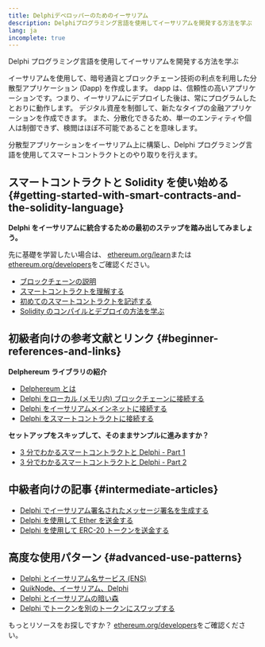 ```yaml
---
title: Delphiデベロッパーのためのイーサリアム
description: Delphiプログラミング言語を使用してイーサリアムを開発する方法を学ぶ
lang: ja
incomplete: true
---
```


<FeaturedText>

Delphi プログラミング言語を使用してイーサリアムを開発する方法を学ぶ

</FeaturedText>

イーサリアムを使用して、暗号通貨とブロックチェーン技術の利点を利用した分散型アプリケーション (Dapp) を作成します。 dapp は、信頼性の高いアプリケーションです。つまり、イーサリアムにデプロイした後は、常にプログラムしたとおりに動作します。 デジタル資産を制御して、新たなタイプの金融アプリケーションを作成できます。 また、分散化できるため、単一のエンティティや個人は制御できず、検閲はほぼ不可能であることを意味します。

分散型アプリケーションをイーサリアム上に構築し、Delphi プログラミング言語を使用してスマートコントラクトとのやり取りを行えます。

## スマートコントラクトと Solidity を使い始める {#getting-started-with-smart-contracts-and-the-solidity-language}

**Delphi をイーサリアムに統合するための最初のステップを踏み出してみましょう。**

先に基礎を学習したい場合は、 [ethereum.org/learn](/learn/)または[ethereum.org/developers](/developers/)をご確認ください。

- [ブロックチェーンの説明](https://kauri.io/article/d55684513211466da7f8cc03987607d5/blockchain-explained)
- [スマートコントラクトを理解する](https://kauri.io/article/e4f66c6079e74a4a9b532148d3158188/ethereum-101-part-5-the-smart-contract)
- [初めてのスマートコントラクトを記述する](https://kauri.io/article/124b7db1d0cf4f47b414f8b13c9d66e2/remix-ide-your-first-smart-contract)
- [Solidity のコンパイルとデプロイの方法を学ぶ](https://kauri.io/article/973c5f54c4434bb1b0160cff8c695369/understanding-smart-contract-compilation-and-deployment)

## 初級者向けの参考文献とリンク {#beginner-references-and-links}

**Delphereum ライブラリの紹介**

- [Delphereum とは](https://github.com/svanas/delphereum/blob/master/README.md)
- [Delphi をローカル (メモリ内) ブロックチェーンに接続する](https://medium.com/@svanas/connecting-delphi-to-a-local-in-memory-blockchain-9a1512d6c5b0)
- [Delphi をイーサリアムメインネットに接続する](https://medium.com/@svanas/connecting-delphi-to-the-ethereum-main-net-5faf1feffd83)
- [Delphi をスマートコントラクトに接続する](https://medium.com/@svanas/connecting-delphi-to-smart-contracts-3146b12803a1)

**セットアップをスキップして、そのままサンプルに進みますか？**

- [3 分でわかるスマートコントラクトと Delphi - Part 1](https://medium.com/@svanas/a-3-minute-smart-contract-and-delphi-61d998571d)
- [3 分でわかるスマートコントラクトと Delphi - Part 2](https://medium.com/@svanas/a-3-minute-smart-contract-and-delphi-part-2-446925faa47b)

## 中級者向けの記事 {#intermediate-articles}

- [Delphi でイーサリアム署名されたメッセージ署名を生成する](https://medium.com/@svanas/generating-an-ethereum-signed-message-signature-in-delphi-75661ce5031b)
- [Delphi を使用して Ether を送金する](https://medium.com/@svanas/transferring-ether-with-delphi-b5f24b1a98a4)
- [Delphi を使用して ERC-20 トークンを送金する](https://medium.com/@svanas/transferring-erc-20-tokens-with-delphi-bb44c05b295d)

## 高度な使用パターン {#advanced-use-patterns}

- [Delphi とイーサリアム名サービス (ENS)](https://medium.com/@svanas/delphi-and-ethereum-name-service-ens-4443cd278af7)
- [QuikNode、イーサリアム、Delphi](https://medium.com/@svanas/quiknode-ethereum-and-delphi-f7bfc9671c23)
- [Delphi とイーサリアムの暗い森](https://svanas.medium.com/delphi-and-the-ethereum-dark-forest-5b430da3ad93)
- [Delphi でトークンを別のトークンにスワップする](https://svanas.medium.com/swap-one-token-for-another-in-delphi-bcb999c47f7)

もっとリソースをお探しですか？ [ethereum.org/developers](/developers/)をご確認ください。
